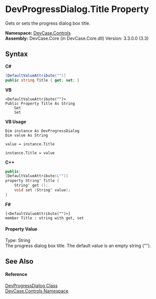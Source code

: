 # DevProgressDialog.Title Property 
 

Gets or sets the progress dialog box title.

**Namespace:**&nbsp;<a href="N_DevCase_Controls">DevCase.Controls</a><br />**Assembly:**&nbsp;DevCase.Core (in DevCase.Core.dll) Version: 3.3.0.0 (3.3)

## Syntax

**C#**<br />
``` C#
[DefaultValueAttribute("")]
public string Title { get; set; }
```

**VB**<br />
``` VB
<DefaultValueAttribute("")>
Public Property Title As String
	Get
	Set
```

**VB Usage**<br />
``` VB Usage
Dim instance As DevProgressDialog
Dim value As String

value = instance.Title

instance.Title = value
```

**C++**<br />
``` C++
public:
[DefaultValueAttribute(L"")]
property String^ Title {
	String^ get ();
	void set (String^ value);
}
```

**F#**<br />
``` F#
[<DefaultValueAttribute("")>]
member Title : string with get, set

```


#### Property Value
Type: String<br />The progress dialog box title. The default value is an empty string ("").

## See Also


#### Reference
<a href="T_DevCase_Controls_DevProgressDialog">DevProgressDialog Class</a><br /><a href="N_DevCase_Controls">DevCase.Controls Namespace</a><br />